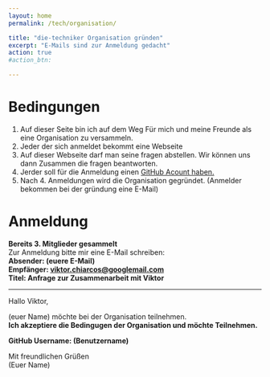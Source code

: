 ```yaml
---
layout: home
permalink: /tech/organisation/

title: "die-techniker Organisation gründen"
excerpt: "E-Mails sind zur Anmeldung gedacht"
action: true
#action_btn:

---
```


# Bedingungen

1. Auf dieser Seite bin ich auf dem Weg Für mich und meine Freunde als eine Organisation zu versammeln.
2. Jeder der sich anmeldet bekommt eine Webseite
3. Auf dieser Webseite darf man seine fragen abstellen. Wir können uns dann Zusammen die fragen beantworten.
4. Jerder soll für die Anmeldung einen [GitHub Acount haben.](https://github.com/)
5. Nach 4. Anmeldungen wird die Organisation gegründet. (Anmelder bekommen bei der gründung eine E-Mail)


# Anmeldung
**Bereits 3. Mitglieder gesammelt**\
Zur Anmeldung bitte mir eine E-Mail schreiben:\
**Absender: (euere E-Mail)\
Empfänger: viktor.chiarcos@googlemail.com\
Titel: Anfrage zur Zusammenarbeit mit Viktor**

--------------------------------------------------------------------------------

Hallo Viktor,

(euer Name) möchte bei der Organisation teilnehmen.\
**Ich akzeptiere die Bedingugen der Organisation und möchte Teilnehmen.**

**GitHub Username: (Benutzername)**

Mit freundlichen Grüßen\
(Euer Name)
